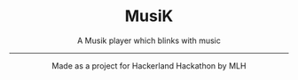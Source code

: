 <h1 align = "center">MusiK</h1>

<p align="center">  
A Musik player which blinks with music<br>
</p>
<hr>
<p align = "center">Made as a project for Hackerland Hackathon by MLH</p>
